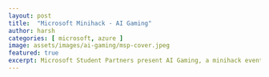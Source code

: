 ```yaml
---
layout: post
title:  "Microsoft Minihack - AI Gaming"
author: harsh
categories: [ microsoft, azure ]
image: assets/images/ai-gaming/msp-cover.jpeg
featured: true
excerpt: Microsoft Student Partners present AI Gaming, a minihack event at Sir M. Visvesvaraya Institute of Technology, Bangalore.
---
```

<!-- Add post written in markdown or html below -->
